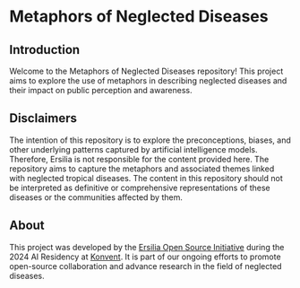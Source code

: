 # Metaphors of Neglected Diseases

## Introduction
Welcome to the Metaphors of Neglected Diseases repository! This project aims to explore the use of metaphors in describing neglected diseases and their impact on public perception and awareness.

## Disclaimers
The intention of this repository is to explore the preconceptions, biases, and other underlying patterns captured by artificial intelligence models. Therefore, Ersilia is not responsible for the content provided here. The repository aims to capture the metaphors and associated themes linked with neglected tropical diseases. The content in this repository should not be interpreted as definitive or comprehensive representations of these diseases or the communities affected by them.


## About
This project was developed by the [Ersilia Open Source Initiative](https://ersilia.io) during the 2024 AI Residency at [Konvent](https://konventzero.com/). It is part of our ongoing efforts to promote open-source collaboration and advance research in the field of neglected diseases.